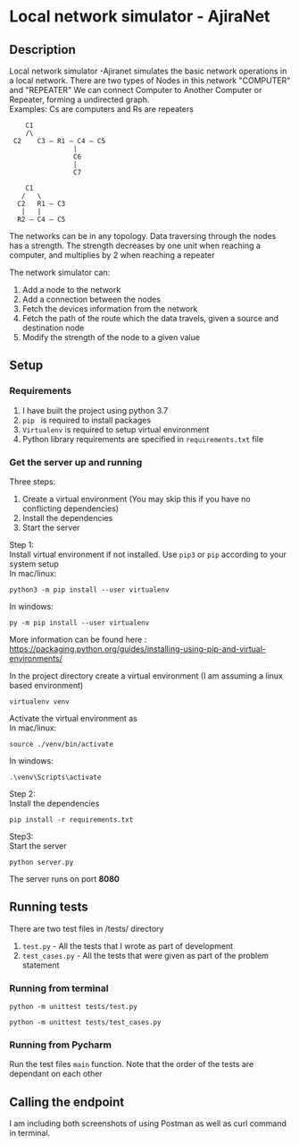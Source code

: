 # Local network simulator - AjiraNet
## Description
Local network simulator -Ajiranet simulates the basic network operations in a local network.
There are two types of Nodes in this network "COMPUTER" and "REPEATER"
We can connect Computer to Another Computer or Repeater, forming a undirected graph.  
Examples:
Cs are computers and Rs are repeaters
```
    C1 
    /\
 C2    C3 — R1 — C4 — C5
                |
                C6 
                |
                C7
```

```
    C1 
   /   \
  C2   R1 — C3 
   |   |
  R2 — C4 — C5

```

The networks can be in any topology.
Data traversing through the nodes has a strength. The strength decreases by one unit
when reaching a computer, and multiplies by 2 when reaching a repeater  

The network simulator can:
1. Add a node to the network
2. Add a connection between the nodes
3. Fetch the devices information from the network
4. Fetch the path of the route which the data travels, given a source and destination node
5. Modify the strength of the node to a given value

## Setup
### Requirements
1. I have built the project using python 3.7  
2. ```pip ``` is required to install packages
2. ```Virtualenv``` is required to setup virtual environment  
3. Python library requirements are specified in ```requirements.txt``` file  

### Get the server up and running
Three steps:
1. Create a virtual environment (You may skip this if you have no conflicting dependencies)
2. Install the dependencies  
3. Start the server

Step 1:  
Install virtual environment if not installed. Use ```pip3``` or ```pip``` according to your system setup  
In mac/linux:
```
python3 -m pip install --user virtualenv
```
In windows:
``` 
py -m pip install --user virtualenv
```

More information can be found here : https://packaging.python.org/guides/installing-using-pip-and-virtual-environments/

In the project directory create a virtual environment (I am assuming a linux based environment)
```
virtualenv venv
```
Activate the virtual environment as   
In mac/linux:
``` 
source ./venv/bin/activate
```

In windows:
```
.\venv\Scripts\activate
```

Step 2:  
Install the dependencies
```
pip install -r requirements.txt
```

Step3:  
Start the server
```
python server.py
```
The server runs on port **8080**

## Running tests
There are two test files in /tests/ directory
1. ```test.py``` - All the tests that I wrote as part of development
2. ```test_cases.py``` - All the tests that were given as part of the problem statement

### Running from terminal
``` 
python -m unittest tests/test.py  
```

``` 
python -m unittest tests/test_cases.py  
```

### Running from Pycharm
Run the test files ```main``` function. Note that the order of the tests are dependant on each other

## Calling the endpoint
I am including both screenshots of using Postman as well as curl command in terminal.
